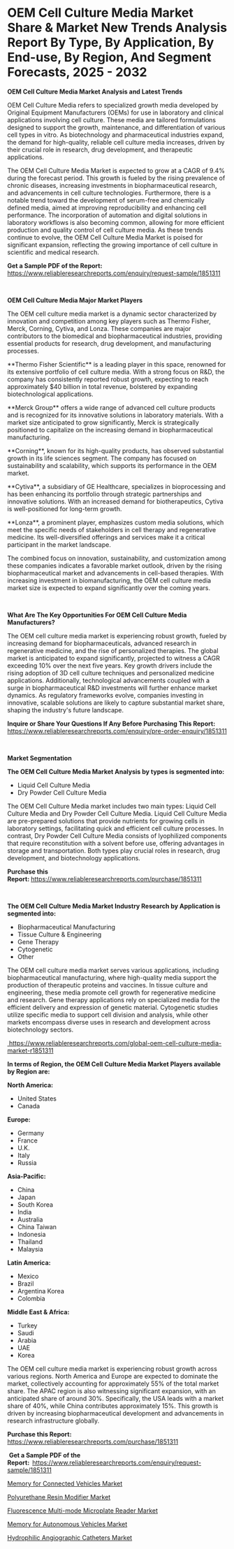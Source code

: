 <p><h1>OEM Cell Culture Media Market Share & Market New Trends Analysis Report By Type, By Application, By End-use, By Region, And Segment Forecasts, 2025 - 2032</h1></p><p><strong>OEM Cell Culture Media Market Analysis and Latest Trends</strong></p>
<p><p>OEM Cell Culture Media refers to specialized growth media developed by Original Equipment Manufacturers (OEMs) for use in laboratory and clinical applications involving cell culture. These media are tailored formulations designed to support the growth, maintenance, and differentiation of various cell types in vitro. As biotechnology and pharmaceutical industries expand, the demand for high-quality, reliable cell culture media increases, driven by their crucial role in research, drug development, and therapeutic applications.</p><p>The OEM Cell Culture Media Market is expected to grow at a CAGR of 9.4% during the forecast period. This growth is fueled by the rising prevalence of chronic diseases, increasing investments in biopharmaceutical research, and advancements in cell culture technologies. Furthermore, there is a notable trend toward the development of serum-free and chemically defined media, aimed at improving reproducibility and enhancing cell performance. The incorporation of automation and digital solutions in laboratory workflows is also becoming common, allowing for more efficient production and quality control of cell culture media. As these trends continue to evolve, the OEM Cell Culture Media Market is poised for significant expansion, reflecting the growing importance of cell culture in scientific and medical research.</p></p>
<p><strong>Get a Sample PDF of the Report:&nbsp;</strong> <a href="https://www.reliableresearchreports.com/enquiry/request-sample/1851311?utm_campaign=12&utm_medium=2&utm_source=Github&utm_content=ia&utm_term=07012025&utm_id=oem-cell-culture-media">https://www.reliableresearchreports.com/enquiry/request-sample/1851311</a></p>
<p>&nbsp;</p>
<p><strong>OEM Cell Culture Media Major Market Players</strong></p>
<p><p>The OEM cell culture media market is a dynamic sector characterized by innovation and competition among key players such as Thermo Fisher, Merck, Corning, Cytiva, and Lonza. These companies are major contributors to the biomedical and biopharmaceutical industries, providing essential products for research, drug development, and manufacturing processes.</p><p>**Thermo Fisher Scientific** is a leading player in this space, renowned for its extensive portfolio of cell culture media. With a strong focus on R&D, the company has consistently reported robust growth, expecting to reach approximately $40 billion in total revenue, bolstered by expanding biotechnological applications.</p><p>**Merck Group** offers a wide range of advanced cell culture products and is recognized for its innovative solutions in laboratory materials. With a market size anticipated to grow significantly, Merck is strategically positioned to capitalize on the increasing demand in biopharmaceutical manufacturing.</p><p>**Corning**, known for its high-quality products, has observed substantial growth in its life sciences segment. The company has focused on sustainability and scalability, which supports its performance in the OEM market.</p><p>**Cytiva**, a subsidiary of GE Healthcare, specializes in bioprocessing and has been enhancing its portfolio through strategic partnerships and innovative solutions. With an increased demand for biotherapeutics, Cytiva is well-positioned for long-term growth.</p><p>**Lonza**, a prominent player, emphasizes custom media solutions, which meet the specific needs of stakeholders in cell therapy and regenerative medicine. Its well-diversified offerings and services make it a critical participant in the market landscape.</p><p>The combined focus on innovation, sustainability, and customization among these companies indicates a favorable market outlook, driven by the rising biopharmaceutical market and advancements in cell-based therapies. With increasing investment in biomanufacturing, the OEM cell culture media market size is expected to expand significantly over the coming years.</p></p>
<p>&nbsp;</p>
<p><strong>What Are The Key Opportunities For OEM Cell Culture Media Manufacturers?</strong></p>
<p><p>The OEM cell culture media market is experiencing robust growth, fueled by increasing demand for biopharmaceuticals, advanced research in regenerative medicine, and the rise of personalized therapies. The global market is anticipated to expand significantly, projected to witness a CAGR exceeding 10% over the next five years. Key growth drivers include the rising adoption of 3D cell culture techniques and personalized medicine applications. Additionally, technological advancements coupled with a surge in biopharmaceutical R&D investments will further enhance market dynamics. As regulatory frameworks evolve, companies investing in innovative, scalable solutions are likely to capture substantial market share, shaping the industry's future landscape.</p></p>
<p><strong>Inquire or Share Your Questions If Any Before Purchasing This Report:</strong> <a href="https://www.reliableresearchreports.com/enquiry/pre-order-enquiry/1851311?utm_campaign=12&utm_medium=2&utm_source=Github&utm_content=ia&utm_term=07012025&utm_id=oem-cell-culture-media">https://www.reliableresearchreports.com/enquiry/pre-order-enquiry/1851311</a></p>
<p>&nbsp;</p>
<p><strong>Market Segmentation</strong></p>
<p><strong>The OEM Cell Culture Media Market Analysis by types is segmented into:</strong></p>
<p><ul><li>Liquid Cell Culture Media</li><li>Dry Powder Cell Culture Media</li></ul></p>
<p><p>The OEM Cell Culture Media market includes two main types: Liquid Cell Culture Media and Dry Powder Cell Culture Media. Liquid Cell Culture Media are pre-prepared solutions that provide nutrients for growing cells in laboratory settings, facilitating quick and efficient cell culture processes. In contrast, Dry Powder Cell Culture Media consists of lyophilized components that require reconstitution with a solvent before use, offering advantages in storage and transportation. Both types play crucial roles in research, drug development, and biotechnology applications.</p></p>
<p><strong>Purchase this Report:&nbsp;</strong><a href="https://www.reliableresearchreports.com/purchase/1851311?utm_campaign=12&utm_medium=2&utm_source=Github&utm_content=ia&utm_term=07012025&utm_id=oem-cell-culture-media">https://www.reliableresearchreports.com/purchase/1851311</a></p>
<p>&nbsp;</p>
<p><strong>The OEM Cell Culture Media Market Industry Research by Application is segmented into:</strong></p>
<p><ul><li>Biopharmaceutical Manufacturing</li><li>Tissue Culture & Engineering</li><li>Gene Therapy</li><li>Cytogenetic</li><li>Other</li></ul></p>
<p><p>The OEM cell culture media market serves various applications, including biopharmaceutical manufacturing, where high-quality media support the production of therapeutic proteins and vaccines. In tissue culture and engineering, these media promote cell growth for regenerative medicine and research. Gene therapy applications rely on specialized media for the efficient delivery and expression of genetic material. Cytogenetic studies utilize specific media to support cell division and analysis, while other markets encompass diverse uses in research and development across biotechnology sectors.</p></p>
<p><a href="https://www.reliableresearchreports.com/global-oem-cell-culture-media-market-r1851311?utm_campaign=12&utm_medium=2&utm_source=Github&utm_content=ia&utm_term=07012025&utm_id=oem-cell-culture-media">&nbsp;https://www.reliableresearchreports.com/global-oem-cell-culture-media-market-r1851311</a></p>
<p><strong>In terms of Region, the OEM Cell Culture Media Market Players available by Region are:</strong></p>
<p>
    <p> <strong> North America: </strong>
        <ul>
            <li>United States</li>
            <li>Canada</li>
        </ul>
        </p> 
    <p> <strong> Europe: </strong>
        <ul>
            <li>Germany</li>
            <li>France</li>
            <li>U.K.</li>
            <li>Italy</li>
            <li>Russia</li>
        </ul>
        </p> 
    <p> <strong> Asia-Pacific: </strong>
        <ul>
            <li>China</li>
            <li>Japan</li>
            <li>South Korea</li>
            <li>India</li>
            <li>Australia</li>
            <li>China Taiwan</li>
            <li>Indonesia</li>
            <li>Thailand</li>
            <li>Malaysia</li>
        </ul>
        </p> 
    <p> <strong> Latin America: </strong>
        <ul>
            <li>Mexico</li>
            <li>Brazil</li>
            <li>Argentina Korea</li>
            <li>Colombia</li>
        </ul>
        </p> 
    <p> <strong> Middle East & Africa: </strong>
        <ul>
            <li>Turkey</li>
            <li>Saudi</li>
            <li>Arabia</li>
            <li>UAE</li>
            <li>Korea</li>
        </ul>
    </p>
    </p>
<p><p>The OEM cell culture media market is experiencing robust growth across various regions. North America and Europe are expected to dominate the market, collectively accounting for approximately 55% of the total market share. The APAC region is also witnessing significant expansion, with an anticipated share of around 30%. Specifically, the USA leads with a market share of 40%, while China contributes approximately 15%. This growth is driven by increasing biopharmaceutical development and advancements in research infrastructure globally.</p></p>
<p><strong>Purchase this Report: </strong><a href="https://www.reliableresearchreports.com/purchase/1851311?utm_campaign=12&utm_medium=2&utm_source=Github&utm_content=ia&utm_term=07012025&utm_id=oem-cell-culture-media">https://www.reliableresearchreports.com/purchase/1851311</a></p>
<p>&nbsp;<strong>Get a Sample PDF of the Report:&nbsp;&nbsp;</strong><a href="https://www.reliableresearchreports.com/enquiry/request-sample/1851311?utm_campaign=12&utm_medium=2&utm_source=Github&utm_content=ia&utm_term=07012025&utm_id=oem-cell-culture-media">https://www.reliableresearchreports.com/enquiry/request-sample/1851311</a></p>
<p><strong></strong></p>
<p><p><a href="https://www.linkedin.com/pulse/market-size-trends-memory-connected-vehicles-46-cagr-expected-nmzpf?utm_campaign=12&utm_medium=2&utm_source=Github&utm_content=ia&utm_term=07012025&utm_id=oem-cell-culture-media">Memory for Connected Vehicles Market</a></p><p><a href="https://github.com/seanmcma708/Market-Research-Report-List-1/blob/main/polyurethane-resin-modifier-market.md?utm_campaign=12&utm_medium=2&utm_source=Github&utm_content=ia&utm_term=07012025&utm_id=oem-cell-culture-media">Polyurethane Resin Modifier Market</a></p><p><a href="https://www.linkedin.com/pulse/market-dynamics-future-trends-global-fluorescence-multi-mode-91jmf?utm_campaign=12&utm_medium=2&utm_source=Github&utm_content=ia&utm_term=07012025&utm_id=oem-cell-culture-media">Fluorescence Multi-mode Microplate Reader Market</a></p><p><a href="https://www.linkedin.com/pulse/memory-autonomous-vehicles-market-size-share-research-report-nk5wf?utm_campaign=12&utm_medium=2&utm_source=Github&utm_content=ia&utm_term=07012025&utm_id=oem-cell-culture-media">Memory for Autonomous Vehicles Market</a></p><p><a href="https://github.com/GenaGaines34/Market-Research-Report-List-1/blob/main/hydrophilic-angiographic-catheters-market.md?utm_campaign=12&utm_medium=2&utm_source=Github&utm_content=ia&utm_term=07012025&utm_id=oem-cell-culture-media">Hydrophilic Angiographic Catheters Market</a></p></p>